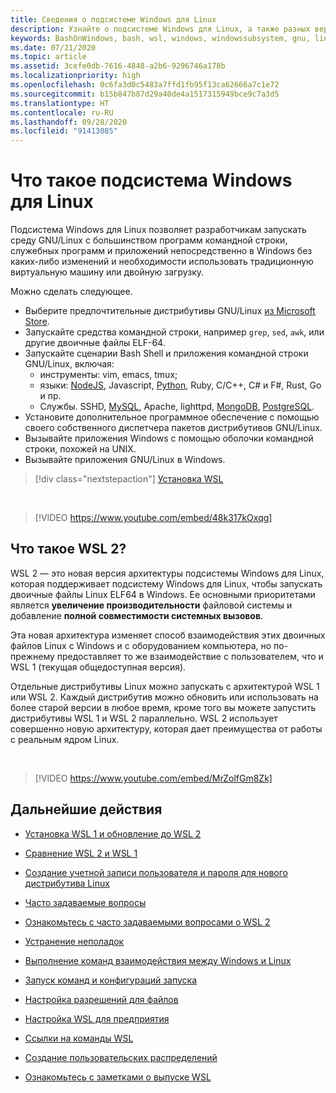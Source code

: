 ```yaml
---
title: Сведения о подсистеме Windows для Linux
description: Узнайте о подсистеме Windows для Linux, а также разных версиях и способах их использования.
keywords: BashOnWindows, bash, wsl, windows, windowssubsystem, gnu, linux
ms.date: 07/21/2020
ms.topic: article
ms.assetid: 3cefe0db-7616-4848-a2b6-9296746a178b
ms.localizationpriority: high
ms.openlocfilehash: 0c6fa3d0c5483a7ffd1fb95f13ca62666a7c1e72
ms.sourcegitcommit: b15b847b87d29a40de4a1517315949bce9c7a3d5
ms.translationtype: HT
ms.contentlocale: ru-RU
ms.lasthandoff: 09/28/2020
ms.locfileid: "91413085"
---
```

# <a name="what-is-the-windows-subsystem-for-linux"></a>Что такое подсистема Windows для Linux

Подсистема Windows для Linux позволяет разработчикам запускать среду GNU/Linux с большинством программ командной строки, служебных программ и приложений непосредственно в Windows без каких-либо изменений и необходимости использовать традиционную виртуальную машину или двойную загрузку.

Можно сделать следующее.

* Выберите предпочтительные дистрибутивы GNU/Linux [из Microsoft Store](https://aka.ms/wslstore).
* Запускайте средства командной строки, например `grep`, `sed`, `awk`, или другие двоичные файлы ELF-64.
* Запускайте сценарии Bash Shell и приложения командной строки GNU/Linux, включая:  
    * инструменты: vim, emacs, tmux;
    * языки: [NodeJS](/windows/nodejs/setup-on-wsl2), Javascript, [Python](/windows/python/web-frameworks), Ruby, C/C++, C# и F#, Rust, Go и пр.
    * Службы. SSHD, [MySQL](./tutorials/wsl-database.md), Apache, lighttpd, [MongoDB](./tutorials/wsl-database.md), [PostgreSQL](./tutorials/wsl-database.md).
* Установите дополнительное программное обеспечение с помощью своего собственного диспетчера пакетов дистрибутивов GNU/Linux.
* Вызывайте приложения Windows с помощью оболочки командной строки, похожей на UNIX.
* Вызывайте приложения GNU/Linux в Windows.

> [!div class="nextstepaction"]
> [Установка WSL](install-win10.md)

<br>

> [!VIDEO https://www.youtube.com/embed/48k317kOxqg]

## <a name="what-is-wsl-2"></a>Что такое WSL 2?

WSL 2 — это новая версия архитектуры подсистемы Windows для Linux, которая поддерживает подсистему Windows для Linux, чтобы запускать двоичные файлы Linux ELF64 в Windows. Ее основными приоритетами является **увеличение производительности** файловой системы и добавление **полной совместимости системных вызовов**.

Эта новая архитектура изменяет способ взаимодействия этих двоичных файлов Linux с Windows и с оборудованием компьютера, но по-прежнему предоставляет то же взаимодействие с пользователем, что и WSL 1 (текущая общедоступная версия).

Отдельные дистрибутивы Linux можно запускать с архитектурой WSL 1 или WSL 2. Каждый дистрибутив можно обновить или использовать на более старой версии в любое время, кроме того вы можете запустить дистрибутивы WSL 1 и WSL 2 параллельно. WSL 2 использует совершенно новую архитектуру, которая дает преимущества от работы с реальным ядром Linux.

<br>

> [!VIDEO https://www.youtube.com/embed/MrZolfGm8Zk]

## <a name="next-steps"></a>Дальнейшие действия

* [Установка WSL 1 и обновление до WSL 2](./install-win10.md)

* [Сравнение WSL 2 и WSL 1](./compare-versions.md)

* [Создание учетной записи пользователя и пароля для нового дистрибутива Linux](./user-support.md)

* [Часто задаваемые вопросы](./faq.md)

* [Ознакомьтесь с часто задаваемыми вопросами о WSL 2](./wsl2-faq.md)

* [Устранение неполадок](./troubleshooting.md)

* [Выполнение команд взаимодействия между Windows и Linux](./interop.md)

* [Запуск команд и конфигураций запуска](./wsl-config.md)

* [Настройка разрешений для файлов](./file-permissions.md)

* [Настройка WSL для предприятия](./enterprise.md)

* [Ссылки на команды WSL](./reference.md)

* [Создание пользовательских распределений](./build-custom-distro.md)

* [Ознакомьтесь с заметками о выпуске WSL](./release-notes.md)
